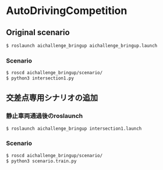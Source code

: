 # AutoDrivingCompetition

## Original scenario
```bash
$ roslaunch aichallenge_bringup aichallenge_bringup.launch
```
### Scenario
```bash
$ roscd aichallenge_bringup/scenario/
$ python3 intersection1.py 
```


## 交差点専用シナリオの追加
### 静止車両通過後のroslaunch
```bash
$ roslaunch aichallenge_bringup intersection1.launch
```
### Scenario
```bash
$ roscd aichallenge_bringup/scenario/
$ python3 scenario.train.py 
```
